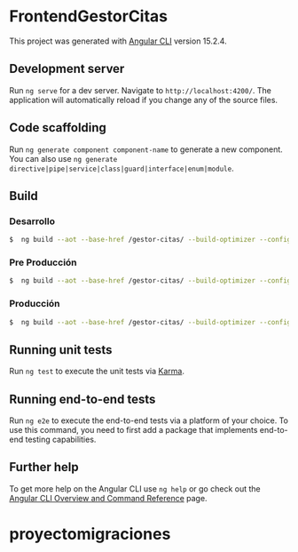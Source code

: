 # FrontendGestorCitas

This project was generated with [Angular CLI](https://github.com/angular/angular-cli) version 15.2.4.

## Development server

Run `ng serve` for a dev server. Navigate to `http://localhost:4200/`. The application will automatically reload if you change any of the source files.

## Code scaffolding

Run `ng generate component component-name` to generate a new component. You can also use `ng generate directive|pipe|service|class|guard|interface|enum|module`.

## Build

### Desarrollo
```bash
$  ng build --aot --base-href /gestor-citas/ --build-optimizer --configuration=develop
```
### Pre Producción
```bash
$  ng build --aot --base-href /gestor-citas/ --build-optimizer --configuration=preproduction
```
### Producción
```bash
$  ng build --aot --base-href /gestor-citas/ --build-optimizer --configuration=production
```

## Running unit tests

Run `ng test` to execute the unit tests via [Karma](https://karma-runner.github.io).

## Running end-to-end tests

Run `ng e2e` to execute the end-to-end tests via a platform of your choice. To use this command, you need to first add a package that implements end-to-end testing capabilities.

## Further help

To get more help on the Angular CLI use `ng help` or go check out the [Angular CLI Overview and Command Reference](https://angular.io/cli) page.
# proyectomigraciones
